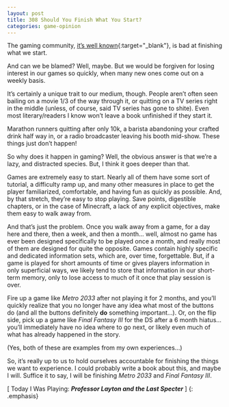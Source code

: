 ```yaml
---
layout: post
title: 308 Should You Finish What You Start?
categories: game-opinion
---
```

The gaming community, [it’s well known](http://www.ign.com/articles/2014/03/17/gdc-most-players-donat-finish-games){:target="_blank"}, is bad at finishing what we start.

And can we be blamed?  Well, maybe.  But we would be forgiven for losing interest in our games so quickly, when many new ones come out on a weekly basis.

It’s certainly a unique trait to our medium, though.  People aren’t often seen bailing on a movie 1/3 of the way through it, or quitting on a TV series right in the middle (unless, of course, said TV series has gone to shite).  Even most literary/readers I know won’t leave a book unfinished if they start it.

Marathon runners quitting after only 10k, a barista abandoning your crafted drink half way in, or a radio broadcaster leaving his booth mid-show.  These things just don’t happen!

So why does it happen in gaming?  Well, the obvious answer is that we’re a lazy, and distracted species.  But, I think it goes deeper than that.

Games are extremely easy to start.  Nearly all of them have some sort of tutorial, a difficulty ramp up, and many other measures in place to get the player familiarized, comfortable, and having fun as quickly as possible.  And, by that stretch, they’re easy to stop playing.  Save points, digestible chapters, or in the case of Minecraft, a lack of any explicit objectives, make them easy to walk away from.

And that’s just the problem.  Once you walk away from a game, for a day here and there, then a week, and then a month… well, almost no game has ever been designed specifically to be played once a month, and really most of them are designed for quite the opposite.  Games contain highly specific and dedicated information sets, which are, over time, forgettable.  But, if a game is played for short amounts of time or gives players information in only superficial ways, we likely tend to store that information in our short-term memory, only to lose access to much of it once that play session is over.

Fire up a game like *Metro 2033* after not playing it for 2 months, and you’ll quickly realize that you no longer have any idea what most of the buttons do (and all the buttons definitely **do** something important…).  Or, on the flip side, pick up a game like *Final Fantasy III* for the DS after a 6 month hiatus… you’ll immediately have no idea where to go next, or likely even much of what has already happened in the story.

(Yes, both of these are examples from my own experiences…)

So, it’s really up to us to hold ourselves accountable for finishing the things we want to experience.  I could probably write a book about this, and maybe I will.  Suffice it to say, I will be finishing *Metro 2033* and *Final Fantasy III*.

[ Today I Was Playing: ***Professor Layton and the Last Specter*** ]
{: .emphasis}

